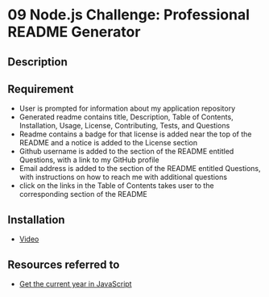 # 09 Node.js Challenge: Professional README Generator

## Description

## Requirement
- User is prompted for information about my application repository
- Generated readme contains title, Description, Table of Contents, Installation, Usage, License, Contributing, Tests, and Questions
- Readme contains a badge for that license is added near the top of the README and a notice is added to the License section
- Github username is added to the section of the README entitled Questions, with a link to my GitHub profile
- Email address is added to the section of the README entitled Questions, with instructions on how to reach me with additional questions
- click on the links in the Table of Contents takes user to the corresponding section of the README


## Installation

- [Video](https://drive.google.com/file/d/1QIx_d2j1Rob6E1C6yKhZ0HnaR3-DK4qs/view)


## Resources referred to 

- [Get the current year in JavaScript](https://stackoverflow.com/questions/6002254/get-the-current-year-in-javascript)

